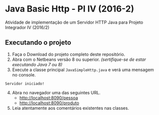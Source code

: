 # Java Basic Http - PI IV (2016-2)
Atividade de implementação de um Servidor HTTP Java para Projeto Integrador IV (2016/2)

## Executando o projeto

1. Faça o Download do projeto completo deste repositório.
2. Abra com o Netbeans versão 8 ou superior. *(sertifique-se de estar executando Java 7 ou 8)*
3. Execute a classe principal `JavaSimpleHttp.java` e verá uma mensagem no console.
  
  ```
  Servidor iniciado!
  ```
4. Abra no navegador uma das seguintes URL.
   - [http://localhost:8090/pessoa](http://localhost:8090/pessoa)
   - [http://localhost:8090/produto](http://localhost:8090/produto)
5. Leia atentamente aos comentários existentes nas classes.